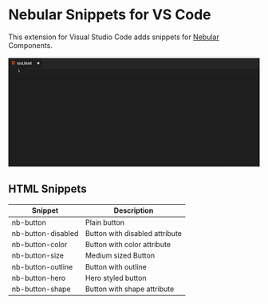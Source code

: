 # Nebular Snippets for VS Code

This extension for Visual Studio Code adds snippets for [Nebular](https://akveo.github.io/nebular/) Components.

![Extension](https://raw.githubusercontent.com/shalinjames/vscode-nebular-snippets/master/images/nebular_snippets_html.gif)

## HTML Snippets 

| Snippet            | Description                    |
| ------------------ | ------------------------------ |
| nb-button          | Plain button                   |
| nb-button-disabled | Button with disabled attribute |
| nb-button-color    | Button with color attribute    |
| nb-button-size     | Medium sized Button            |
| nb-button-outline  | Button with outline            |
| nb-button-hero     | Hero styled button             |
| nb-button-shape    | Button with shape attribute    |